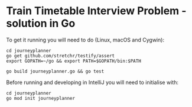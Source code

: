# Train Timetable Interview Problem - solution in Go

To get it running you will need to do (Linux, macOS and Cygwin):
```shell
cd journeyplanner
go get github.com/stretchr/testify/assert
export GOPATH=~/go && export PATH=$GOPATH/bin:$PATH

go build journeyplanner.go && go test
```

Before running and developing in IntelliJ you will need to initialise with:

```shell
cd journeyplanner
go mod init journeyplanner
```